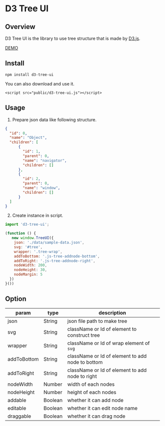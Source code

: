 # D3 Tree UI

## Overview

D3 Tree UI is the library to use tree structure that is made by [D3.js](https://d3js.org/).

[DEMO](http://demo-d3-tree-ui.hellopeople.jp/)

## Install

```
npm install d3-tree-ui
```

You can also download and use it.

```
<script src="public/d3-tree-ui.js"></script>
```

## Usage

1. Prepare json data like following structure.

```json:sample-data.json
{
  "id": 0,
  "name": "Object",
  "children": [
      {
        "id": 1,
        "parent": 0,
        "name": "navigator",
        "children": []
      },
      {
        "id": 2,
        "parent": 0,
        "name": "window",
        "children": []
      }
  ]
}
```

2. Create instance in script.

```js:sample.js
import 'd3-tree-ui';

(function () {
   new window.TreeUI({
    json: './data/sample-data.json',
    svg: '#tree',
    wrapper: '.tree-wrap',
    addToBottom: '.js-tree-addnode-bottom',
    addToRight: '.js-tree-addnode-right',
    nodeWidth: 200,
    nodeHeight: 30,
    nodeMargin: 5
  })
}())
```

## Option

|param   |type   |description   |
|--------|-------|--------------|
|json   |String   |json file path to make tree |
|svg|String|className or Id of element to construct tree|
|wrapper|String|className or Id of wrap element of `svg`|
|addToBottom|String|className or Id of element to add node to bottom|
|addToRight|String|className or Id of element to add node to right|
|nodeWidth|Number|width of each nodes|
|nodeHeight|Number|height of each nodes|
|addable|Boolean|whether it can add node|
|editable|Boolean|whether it can edit node name|
|draggable|Boolean|whether it can drag node|